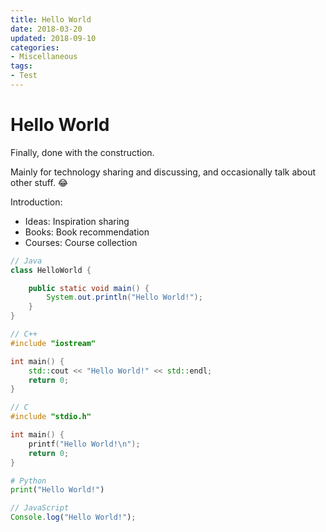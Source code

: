 ```yaml
---
title: Hello World
date: 2018-03-20
updated: 2018-09-10
categories:
- Miscellaneous
tags:
- Test
---
```

# Hello World

Finally, done with the construction.

Mainly for technology sharing and discussing, and occasionally talk about other stuff. 😂

Introduction:

- Ideas: Inspiration sharing
- Books: Book recommendation
- Courses: Course collection

<!-- more -->

``` Java
// Java
class HelloWorld {

    public static void main() {
        System.out.println("Hello World!");
    }
}
```

``` C++
// C++
#include "iostream"

int main() {
    std::cout << "Hello World!" << std::endl;
    return 0;
}
```

``` C
// C
#include "stdio.h"

int main() {
    printf("Hello World!\n");
    return 0;
}
```

``` Python
# Python
print("Hello World!")
```

``` JavaScript
// JavaScript
Console.log("Hello World!");
```
